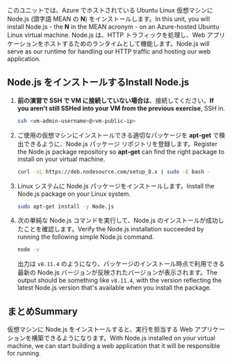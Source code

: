 <span data-ttu-id="51765-101">このユニットでは、Azure でホストされている Ubuntu Linux 仮想マシンに Node.js (頭字語 MEAN の **N**) をインストールします。</span><span class="sxs-lookup"><span data-stu-id="51765-101">In this unit, you will install Node.js - the **N** in the MEAN acronym - on an Azure-hosted Ubuntu Linux virtual machine.</span></span> <span data-ttu-id="51765-102">Node.js は、HTTP トラフィックを処理し、Web アプリケーションをホストするためのランタイムとして機能します。</span><span class="sxs-lookup"><span data-stu-id="51765-102">Node.js will serve as our runtime for handling our HTTP traffic and hosting our web application.</span></span>

## <a name="install-nodejs"></a><span data-ttu-id="51765-103">Node.js をインストールする</span><span class="sxs-lookup"><span data-stu-id="51765-103">Install Node.js</span></span>

1. <span data-ttu-id="51765-104">**前の演習で SSH で VM に接続していない場合は**、接続してください。</span><span class="sxs-lookup"><span data-stu-id="51765-104">**If you aren't still SSHed into your VM from the previous exercise**, SSH in.</span></span>

    ```bash
    ssh <vm-admin-username>@<vm-public-ip>
    ```

1. <span data-ttu-id="51765-105">ご使用の仮想マシンにインストールできる適切なパッケージを **apt-get** で検出できるように、Node.js パッケージ リポジトリを登録します。</span><span class="sxs-lookup"><span data-stu-id="51765-105">Register the Node.js package repository so **apt-get** can find the right package to install on your virtual machine.</span></span>

    ```bash
    curl -sL https://deb.nodesource.com/setup_8.x | sudo -E bash -
    ```

1. <span data-ttu-id="51765-106">Linux システムに Node.js パッケージをインストールします。</span><span class="sxs-lookup"><span data-stu-id="51765-106">Install the Node.js package on your Linux system.</span></span>

    ```bash
    sudo apt-get install -y Node.js
    ```

1. <span data-ttu-id="51765-107">次の単純な Node.js コマンドを実行して、Node.js のインストールが成功したことを確認します。</span><span class="sxs-lookup"><span data-stu-id="51765-107">Verify the Node.js installation succeeded by running the following simple Node.js command.</span></span>

    ```bash
    node -v
    ```

    <span data-ttu-id="51765-108">出力は `v8.11.4` のようになり、パッケージのインストール時点で利用できる最新の Node.js バージョンが反映されたバージョンが表示されます。</span><span class="sxs-lookup"><span data-stu-id="51765-108">The output should be something like `v8.11.4`, with the version reflecting the latest Node.js version that's available when you install the package.</span></span>

## <a name="summary"></a><span data-ttu-id="51765-109">まとめ</span><span class="sxs-lookup"><span data-stu-id="51765-109">Summary</span></span>

<span data-ttu-id="51765-110">仮想マシンに Node.js をインストールすると、実行を担当する Web アプリケーションを構築できるようになります。</span><span class="sxs-lookup"><span data-stu-id="51765-110">With Node.js installed on your virtual machine, we can start building a web application that it will be responsible for running.</span></span>